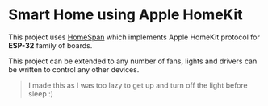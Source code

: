 # Smart Home using Apple HomeKit

This project uses [HomeSpan](https://github.com/HomeSpan/HomeSpan) which implements Apple HomeKit protocol for **ESP-32** family of boards.

This project can be extended to any number of fans, lights and drivers can be written to control any other devices.

> I made this as I was too lazy to get up and turn off the light before sleep :)